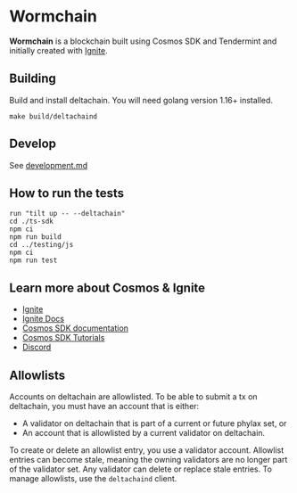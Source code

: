 # Wormchain

**Wormchain** is a blockchain built using Cosmos SDK and Tendermint and initially created with [Ignite](https://github.com/ignite).

## Building

Build and install deltachain.  You will need golang version 1.16+ installed.

```
make build/deltachaind
```

## Develop

See [development.md](./development.md)

## How to run the tests

    run "tilt up -- --deltachain"
    cd ./ts-sdk
    npm ci
    npm run build
    cd ../testing/js
    npm ci
    npm run test

## Learn more about Cosmos & Ignite

- [Ignite](https://github.com/ignite)
- [Ignite Docs](https://docs.ignite.com/)
- [Cosmos SDK documentation](https://docs.cosmos.network)
- [Cosmos SDK Tutorials](https://tutorials.cosmos.network)
- [Discord](https://discord.gg/cosmosnetwork)

## Allowlists

Accounts on deltachain are allowlisted.  To be able to submit a tx on deltachain, you must have an account that is either:
* A validator on deltachain that is part of a current or future phylax set, or
* An account that is allowlisted by a current validator on deltachain.

To create or delete an allowlist entry, you use a validator account.  Allowlist entries can become stale,
meaning the owning validators are no longer part of the validator set.  Any validator can delete or replace stale entries.
To manage allowlists, use the `deltachaind` client.

